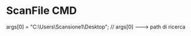 # ScanFile CMD

args[0] = "C:\\Users\\Scansione1\\Desktop";                     // args[0] ---> path di ricerca
